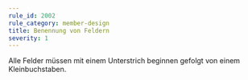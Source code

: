 ```yaml
---
rule_id: 2002
rule_category: member-design
title: Benennung von Feldern
severity: 1
---
```

Alle Felder müssen mit einem Unterstrich beginnen gefolgt von einem Kleinbuchstaben.


